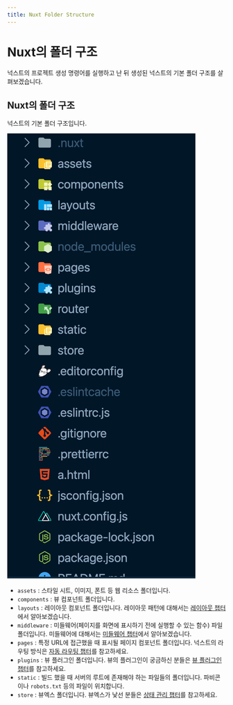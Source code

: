 ```yaml
---
title: Nuxt Folder Structure
---
```


# Nuxt의 폴더 구조

넉스트의 프로젝트 생성 명령어를 실행하고 난 뒤 생성된 넉스트의 기본 폴더 구조를 살펴보겠습니다.

## Nuxt의 폴더 구조

넉스트의 기본 폴더 구조입니다.

![nuxt-folder-structure](./images/nuxt-folder-structure.png)

- `assets` : 스타일 시트, 이미지, 폰트 등 웹 리소스 폴더입니다.
- `components` : 뷰 컴포넌트 폴더입니다.
- `layouts` : 레이아웃 컴포넌트 폴더입니다. 레이아웃 패턴에 대해서는 [레이아웃 챕터](./layouts.md)에서 알아보겠습니다.
- `middleware` : 미들웨어(페이지를 화면에 표시하기 전에 실행할 수 있는 함수) 파일 폴더입니다. 미들웨어에 대해서는 [미들웨어 챕터](./middleware.md)에서 알아보겠습니다.
- `pages` : 특정 URL에 접근했을 때 표시될 페이지 컴포넌트 폴더입니다. 넉스트의 라우팅 방식은 [자동 라우팅 챕터](./automatic-routing.md)를 참고하세요.
- `plugins` : 뷰 플러그인 폴더입니다. 뷰의 플러그인이 궁금하신 분들은 [뷰 플러그인 챕터](../reuse/plugins.md)를 참고하세요.
- `static` : 빌드 했을 때 서버의 루트에 존재해야 하는 파일들의 폴더입니다. 파비콘이나 `robots.txt` 등의 파일이 위치합니다.
- `store` : 뷰엑스 폴더입니다. 뷰엑스가 낯선 분들은 [상태 관리 챕터](../vuex/concept.md)를 참고하세요.